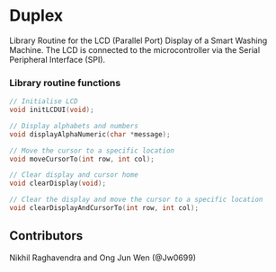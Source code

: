 # Duplex

Library Routine for the LCD (Parallel Port) Display of a Smart Washing Machine. The LCD is connected to the microcontroller via the Serial Peripheral Interface (SPI).

### Library routine functions

```c
// Initialise LCD
void initLCDUI(void);

// Display alphabets and numbers
void displayAlphaNumeric(char *message);

// Move the cursor to a specific location
void moveCursorTo(int row, int col);

// Clear display and cursor home
void clearDisplay(void);

// Clear the display and move the cursor to a specific location
void clearDisplayAndCursorTo(int row, int col);

```

## Contributors
Nikhil Raghavendra and Ong Jun Wen (@Jw0699)
